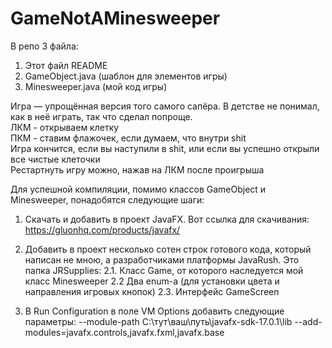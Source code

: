 # GameNotAMinesweeper

В репо 3 файла:
1. Этот файл README
2. GameObject.java (шаблон для элементов игры)
3. Minesweeper.java (мой код игры)

Игра — упрощённая версия того самого сапёра. В детстве не понимал, как в неё играть, так что сделал попроще.  
ЛКМ - открываем клетку  
ПКМ - ставим флажочек, если думаем, что внутри shit  
Игра кончится, если вы наступили в shit, или если вы успешно открыли все чистые клеточки  
Рестартнуть игру можно, нажав на ЛКМ после проигрыша  


Для успешной компиляции, помимо классов GameObject и Minesweeper, понадобятся следующие шаги:

1. Скачать и добавить в проект JavaFX. 
Вот ссылка для скачивания:
https://gluonhq.com/products/javafx/

2. Добавить в проект несколько сотен строк готового кода, который написан не мною, а разработчиками платформы JavaRush. 
Это папка JRSupplies:
2.1. Класс Game, от которого наследуется мой класс Minesweeper
2.2 Два enum-а (для установки цвета и направления игровых кнопок)
2.3. Интерфейс GameScreen

3. В Run Configuration в поле VM Options добавить следующие параметры:
--module-path C:\тут\ваш\путь\javafx-sdk-17.0.1\lib --add-modules=javafx.controls,javafx.fxml,javafx.base



